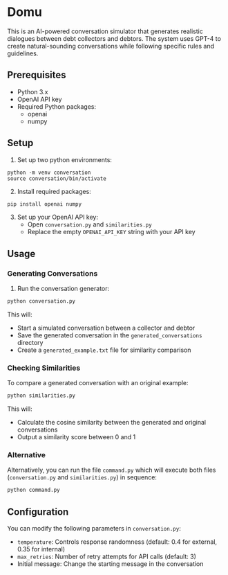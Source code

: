 # Domu

This is an AI-powered conversation simulator that generates realistic dialogues between debt collectors and debtors. The system uses GPT-4 to create natural-sounding conversations while following specific rules and guidelines.

## Prerequisites

- Python 3.x
- OpenAI API key
- Required Python packages:
  - openai
  - numpy

## Setup

1. Set up two python environments:
```
python -m venv conversation
source conversation/bin/activate
```

2. Install required packages:
```bash
pip install openai numpy
```

3. Set up your OpenAI API key:
   - Open `conversation.py` and `similarities.py`
   - Replace the empty `OPENAI_API_KEY` string with your API key


## Usage

### Generating Conversations

1. Run the conversation generator:
```bash
python conversation.py
```

This will:
- Start a simulated conversation between a collector and debtor
- Save the generated conversation in the `generated_conversations` directory
- Create a `generated_example.txt` file for similarity comparison

### Checking Similarities

To compare a generated conversation with an original example:
```bash
python similarities.py
```

This will:
- Calculate the cosine similarity between the generated and original conversations
- Output a similarity score between 0 and 1

### Alternative

Alternatively, you can run the file `command.py` which will execute both files (`conversation.py` and `similarities.py`) in sequence:
```bash
python command.py
```

## Configuration

You can modify the following parameters in `conversation.py`:
- `temperature`: Controls response randomness (default: 0.4 for external, 0.35 for internal)
- `max_retries`: Number of retry attempts for API calls (default: 3)
- Initial message: Change the starting message in the conversation
